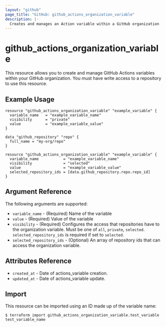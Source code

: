 ```yaml
---
layout: "github"
page_title: "GitHub: github_actions_organization_variable"
description: |-
  Creates and manages an Action variable within a GitHub organization
---
```


# github_actions_organization_variable

This resource allows you to create and manage GitHub Actions variables within your GitHub organization.
You must have write access to a repository to use this resource.

## Example Usage

```hcl
resource "github_actions_organization_variable" "example_variable" {
  variable_name   = "example_variable_name"
  visibility      = "private"
  value           = "example_variable_value"
}
```

```hcl
data "github_repository" "repo" {
  full_name = "my-org/repo"
}

resource "github_actions_organization_variable" "example_variable" {
  variable_name           = "example_variable_name"
  visibility              = "selected"
  value                   = "example_variable_value"
  selected_repository_ids = [data.github_repository.repo.repo_id]
}
```

## Argument Reference

The following arguments are supported:

* `variable_name`           - (Required) Name of the variable
* `value`                   - (Required) Value of the variable
* `visibility`              - (Required) Configures the access that repositories have to the organization variable.
                              Must be one of `all`, `private`, `selected`. `selected_repository_ids` is required if set to `selected`.
* `selected_repository_ids` - (Optional) An array of repository ids that can access the organization variable.

## Attributes Reference

* `created_at`      - Date of actions_variable creation.
* `updated_at`      - Date of actions_variable update.

## Import

This resource can be imported using an ID made up of the variable name:

```
$ terraform import github_actions_organization_variable.test_variable test_variable_name
```
